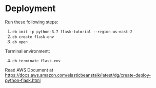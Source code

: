 # Deployment
Run these following steps:
1. `eb init -p python-3.7 flask-tutorial --region us-east-2`
2. `eb create flask-env`
3. `eb open`

Terminal environment:

4. `eb terminate flask-env`

Read AWS Document at https://docs.aws.amazon.com/elasticbeanstalk/latest/dg/create-deploy-python-flask.html